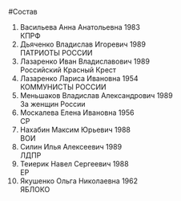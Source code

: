 #Состав
1. Васильева Анна Анатольевна 1983   
    КПРФ
2. Дьяченко Владислав Игоревич 1989   
    ПАТРИОТЫ РОССИИ
3. Лазаренко Иван Владиславович 1989   
    Российский Красный Крест
4. Лазаренко Лариса Ивановна 1954   
    КОММУНИСТЫ РОССИИ
5. Меньшаков Владислав Александрович 1989   
    За женщин России
6. Москалева Елена Ивановна 1956   
    СР
7. Нахабин Максим Юрьевич 1988   
    ВОИ
8. Силин Илья Алексеевич 1989   
    ЛДПР
9. Теиерик Навел Сергеевич 1988   
    ЕР
10. Якушенко Ольга Николаевна 1962   
    ЯБЛОКО
